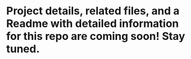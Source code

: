 # Project details, related files, and a Readme with detailed information for this repo are coming soon! Stay tuned. 